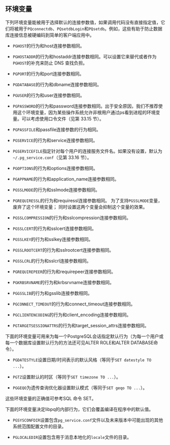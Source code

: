 ## 环境变量

下列环境变量能被用于选择默认的连接参数值，如果调用代码没有直接指定值，它们将被用于`PQconnectdb`、`PQsetdbLogin`和`PQsetdb`。例如，这些有助于防止数据库连接信息被硬编码到简单的客户端应用中。

+   `PGHOST`的行为和host连接参数相同。
    
+   `PGHOSTADDR`的行为和hostaddr连接参数相同。可以设置它来替代或者作为`PGHOST`的补充来防止 DNS 查找负担。
    
+   `PGPORT`的行为和port连接参数相同。
    
+   `PGDATABASE`的行为和dbname连接参数相同。
    
+   `PGUSER`的行为和user连接参数相同。
    
+   `PGPASSWORD`的行为和password连接参数相同。出于安全原因，我们不推荐使用这个环境变量，因为某些操作系统允许非根用户通过ps看到进程的环境变量。可以考虑使用口令文件（见第 33.15 节）。
    
+   `PGPASSFILE`和passfile连接参数的行为相同。
    
+   `PGSERVICE`的行为和service连接参数相同。
    
+   `PGSERVICEFILE`指定针对每个用户的连接服务文件名。如果没有设置，默认为`~/.pg_service.conf`（见第 33.16 节）。
    
+   `PGOPTIONS`的行为和options连接参数相同。
    
+   `PGAPPNAME`的行为和application\_name连接参数相同。
    
+   `PGSSLMODE`的行为和sslmode连接参数相同。
    
+   `PGREQUIRESSL`的行为和requiressl连接参数相同。 为了支持`PGSSLMODE`变量，废弃了这个环境变量； 同时设置这两个变量会抑制这个变量的效果。
    
+   `PGSSLCOMPRESSION`的行为和sslcompression连接参数相同。
    
+   `PGSSLCERT`的行为和sslcert连接参数相同。
    
+   `PGSSLKEY`的行为和sslkey连接参数相同。
    
+   `PGSSLROOTCERT`的行为和sslrootcert连接参数相同。
    
+   `PGSSLCRL`的行为和sslcrl连接参数相同。
    
+   `PGREQUIREPEER`的行为和requirepeer连接参数相同。
    
+   `PGKRBSRVNAME`的行为和krbsrvname连接参数相同。
    
+   `PGGSSLIB`的行为和gsslib连接参数相同。
    
+   `PGCONNECT_TIMEOUT`的行为和connect\_timeout连接参数相同。
    
+   `PGCLIENTENCODING`的行为和client\_encoding连接参数相同。
    
+   `PGTARGETSESSIONATTRS`的行为和target\_session\_attrs连接参数相同。
    

下面的环境变量可用来为每一个PostgreSQL会话指定默认行为（为每一个用户或每一个数据库设置默认行为的方法还可见ALTER ROLE和ALTER DATABASE命令）。

+   `PGDATESTYLE`设置日期/时间表示的默认风格（等同于`SET datestyle TO ...`）。
    
+   `PGTZ`设置默认的时区（等同于`SET timezone TO ...`）。
    
+   `PGGEQO`为遗传查询优化器设置默认模式（等同于`SET geqo TO ...`）。
    

这些环境变量的正确值可参考SQL 命令 SET。

下面的环境变量决定libpq的内部行为，它们会覆盖编译在程序中的默认值。

+   `PGSYSCONFDIR`设置包含`pg_service.conf`文件以及未来版本中可能出现的其他系统范围配置文件的目录。
    
+   `PGLOCALEDIR`设置包含用于消息本地化的`locale`文件的目录。
